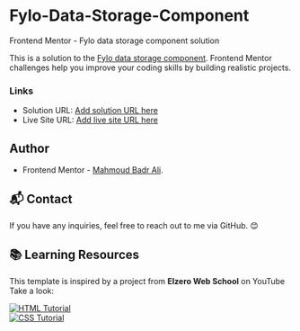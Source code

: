 # Fylo-Data-Storage-Component
Frontend Mentor - Fylo data storage component solution

This is a solution to the [Fylo data storage component](https://www.frontendmentor.io/challenges/fylo-data-storage-component-1dZPRbV5n). Frontend Mentor challenges help you improve your coding skills by building realistic projects. 

### Links

- Solution URL: [Add solution URL here]()
- Live Site URL: [Add live site URL here]()

## Author

- Frontend Mentor - [Mahmoud Badr Ali](https://www.frontendmentor.io/profile/MahmoudBadrAli).
## 📬 Contact
If you have any inquiries, feel free to reach out to me via GitHub. 😊

## 📚 Learning Resources  
This template is inspired by a project from **Elzero Web School** on YouTube Take a look:  

[![HTML Tutorial](https://img.icons8.com/color/48/000000/html-5.png)](https://www.youtube.com/watch?v=6QAELgirvjs&list=PLDoPjvoNmBAw_t_XWUFbBX-c9MafPk9ji)  
[![CSS Tutorial](https://img.icons8.com/color/48/000000/css3.png)](https://www.youtube.com/watch?v=X1ulCwyhCVM&list=PLDoPjvoNmBAzjsz06gkzlSrlev53MGIKe)
